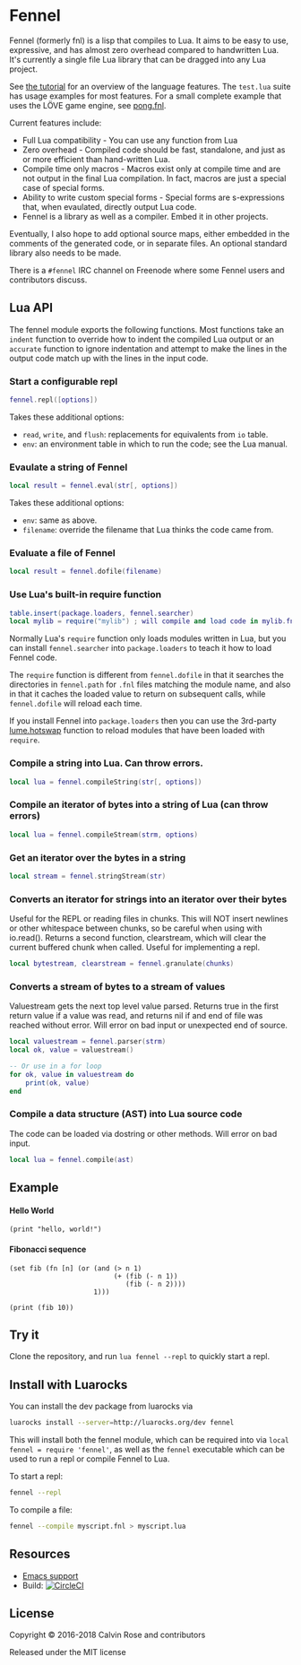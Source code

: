 # Fennel

Fennel (formerly fnl) is a lisp that compiles to Lua. It aims to be easy to use, expressive, and has almost
zero overhead compared to handwritten Lua. It's currently a single file Lua library that can
be dragged into any Lua project.

See [the tutorial](https://github.com/bakpakin/Fennel/tree/master/tutorial.md)
for an overview of the language features. The `test.lua` suite has usage
examples for most features. For a small complete example that uses the LÖVE
game engine, see [pong.fnl](https://p.hagelb.org/pong.fnl.html).

Current features include:

* Full Lua compatibility - You can use any function from Lua
* Zero overhead - Compiled code should be fast, standalone, and just as or more efficient than hand-written Lua.
* Compile time only macros - Macros exist only at compile time and are not output in the final Lua compilation. In fact,
  macros are just a special case of special forms.
* Ability to write custom special forms - Special forms are s-expressions that, when evaulated, directly output Lua code.
* Fennel is a library as well as a compiler. Embed it in other projects.

Eventually, I also hope to add optional source maps, either embedded in the comments of the generated code, or in separate files. An optional standard library also needs to be made.

There is a `#fennel` IRC channel on Freenode where some Fennel users
and contributors discuss.

## Lua API

The fennel module exports the following functions. Most functions take
an `indent` function to override how to indent the compiled Lua output
or an `accurate` function to ignore indentation and attempt to make
the lines in the output code match up with the lines in the input code.

### Start a configurable repl

```lua
fennel.repl([options])
```
Takes these additional options:

* `read`, `write`, and `flush`: replacements for equivalents from `io` table.
* `env`: an environment table in which to run the code; see the Lua manual.

### Evaulate a string of Fennel

```lua
local result = fennel.eval(str[, options])
```

Takes these additional options:

* `env`: same as above.
* `filename`: override the filename that Lua thinks the code came from.

### Evaluate a file of Fennel

```lua
local result = fennel.dofile(filename)
```

### Use Lua's built-in require function

```lua
table.insert(package.loaders, fennel.searcher)
local mylib = require("mylib") ; will compile and load code in mylib.fnl
```

Normally Lua's `require` function only loads modules written in Lua,
but you can install `fennel.searcher` into `package.loaders` to teach
it how to load Fennel code.

The `require` function is different from `fennel.dofile` in that it
searches the directories in `fennel.path` for `.fnl` files matching
the module name, and also in that it caches the loaded value to return
on subsequent calls, while `fennel.dofile` will reload each time.

If you install Fennel into `package.loaders` then you can use the
3rd-party [lume.hotswap](https://github.com/rxi/lume#lumehotswapmodname) 
function to reload modules that have been loaded with `require`.

### Compile a string into Lua. Can throw errors.

```lua
local lua = fennel.compileString(str[, options])
```

### Compile an iterator of bytes into a string of Lua (can throw errors)

```lua
local lua = fennel.compileStream(strm, options)
```

### Get an iterator over the bytes in a string

```lua
local stream = fennel.stringStream(str)
```
    
### Converts an iterator for strings into an iterator over their bytes

Useful for the REPL or reading files in chunks. This will NOT insert
newlines or other whitespace between chunks, so be careful when using
with io.read().  Returns a second function, clearstream, which will
clear the current buffered chunk when called. Useful for implementing
a repl.

```lua
local bytestream, clearstream = fennel.granulate(chunks)
```
    
### Converts a stream of bytes to a stream of values

Valuestream gets the next top level value parsed.
Returns true in the first return value if a value was read, and
returns nil if and end of file was reached without error. Will error
on bad input or unexpected end of source.

```lua
local valuestream = fennel.parser(strm)
local ok, value = valuestream()

-- Or use in a for loop
for ok, value in valuestream do
    print(ok, value)
end
```

### Compile a data structure (AST) into Lua source code

The code can be loaded via dostring or other methods. Will error on bad input.

```lua
local lua = fennel.compile(ast)
```

## Example

#### Hello World
```
(print "hello, world!")
```

#### Fibonacci sequence
```
(set fib (fn [n] (or (and (> n 1)
                          (+ (fib (- n 1))
                             (fib (- n 2))))
                     1)))

(print (fib 10))
```

## Try it

Clone the repository, and run `lua fennel --repl` to quickly start a repl.

## Install with Luarocks

You can install the dev package from luarocks via
```sh
luarocks install --server=http://luarocks.org/dev fennel
``` 

This will install both the fennel module, which can be required into via `local fennel = require 'fennel'`,
as well as the `fennel` executable which can be used to run a repl or compile Fennel to Lua.

To start a repl:
```sh
fennel --repl
```

To compile a file:
```sh
fennel --compile myscript.fnl > myscript.lua
```

## Resources

* [Emacs support](https://gitlab.com/technomancy/fennel-mode)
* Build: [![CircleCI](https://circleci.com/gh/bakpakin/Fennel.svg?style=svg)](https://circleci.com/gh/bakpakin/Fennel)

## License

Copyright © 2016-2018 Calvin Rose and contributors

Released under the MIT license
